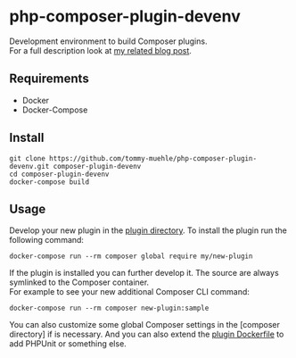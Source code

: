 # php-composer-plugin-devenv

Development environment to build Composer plugins.  
For a full description look at [my related blog post](https://tommy-muehle.github.io/2017/02/07/composer-plugin-development-environment/).

## Requirements

* Docker
* Docker-Compose

## Install

```
git clone https://github.com/tommy-muehle/php-composer-plugin-devenv.git composer-plugin-devenv
cd composer-plugin-devenv
docker-compose build
```

## Usage

Develop your new plugin in the [plugin directory](plugin).
To install the plugin run the following command:

```
docker-compose run --rm composer global require my/new-plugin
```

If the plugin is installed you can further develop it. The source are always symlinked to the Composer container.  
For example to see your new additional Composer CLI command:

```
docker-compose run --rm composer new-plugin:sample
```

You can also customize some global Composer settings in 
the [composer directory] if is necessary. And you can also extend the [plugin Dockerfile](plugin/Dockerfile) to 
add PHPUnit or something else.
